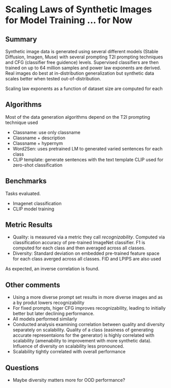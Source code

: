 # Scaling Laws of Synthetic Images for Model Training ... for Now

## Summary

Synthetic image data is generated using several different models (Stable Diffusion, Imagen, Muse) with several prompting T2I prompting techniques and CFG (classifier free guidence) levels. Supervised classifiers are then trained on up to 64 million samples and power law exponents are derived. Real images do best at in-distribution generalization but synthetic data scales better when tested out-of-distribution.

Scaling law exponents as a function of dataset size are computed for each 

## Algorithms

Most of the data generation algorithms depend on the T2I prompting technique used

- Classname: use only classname
- Classname + description
- Classname + hypernym
- Word2Sen: uses pretrained LM to generated varied sentences for each class
- CLIP template: generate sentences with the text template CLIP used for zero-shot classification

## Benchmarks

Tasks evaluated.

- Imagenet classification
- CLIP model training

## Metric Results

- Quality: is measured via a metric they call *recognizability*. Computed via classification accuracy of pre-trained ImageNet classifier. F1 is computed for each class and then averaged across all classes.
- Diversity: Standard deviation on embedded pre-trained feature space for each class averged across all classes. FID and LPIPS are also used

As expected, an inverse correlation is found.


## Other comments

- Using a more diverse prompt set results in more diverse images and as a by produt lowers recognizability
- For fixed prompts, higer CFG improves recognizability, leading to initially better but later declining performance.
- All models performed similarly
- Conducted analysis examining correlation between quality and diversity separately on scalability. Quality of a class (easiness of generating accurate representaions for the generator) is highly correlated with scalability (amenability to improvement with more synthetic data). Influence of diversity on scalability less pronounced.
- Scalability tightly correlated with overall performance

## Questions

- Maybe diversity matters more for OOD performance?